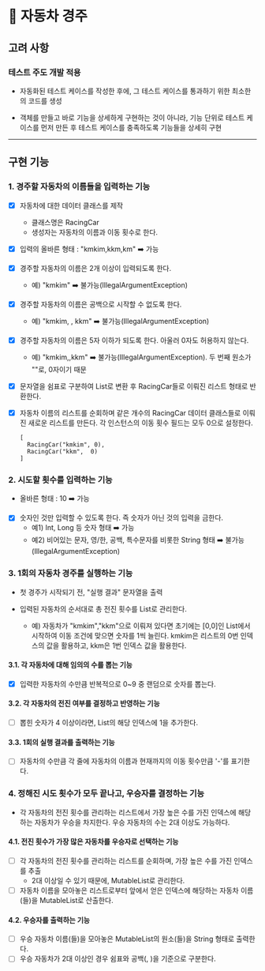 # 🚗 자동차 경주

## 고려 사항
### 테스트 주도 개발 적용
* 자동화된 테스트 케이스를 작성한 후에, 그 테스트 케이스를 통과하기 위한 최소한의 코드를 생성

* 객체를 만들고 바로 기능을 상세하게 구현하는 것이 아니라, 기능 단위로 테스트 케이스를 먼저 만든 후 테스트 케이스를 충족하도록 기능들을 상세히 구현

---

## 구현 기능
### 1. 경주할 자동차의 이름들을 입력하는 기능
- [x] 자동차에 대한 데이터 클래스를 제작
  * 클래스명은 RacingCar 
  * 생성자는 자동차의 이름과 이동 횟수로 한다.

- [x] 입력의 올바른 형태 : "kmkim,kkm,km"  ️➡️ 가능
- [x] 경주할 자동차의 이름은 2개 이상이 입력되도록 한다.
    * 예) "kmkim" ➡️ 불가능(IllegalArgumentException)
- [x] 경주할 자동차의 이름은 공백으로 시작할 수 없도록 한다.
    * 예) "kmkim, , kkm" ➡️ 불가능(IllegalArgumentException)
- [x] 경주할 자동차의 이름은 5자 이하가 되도록 한다. 아울러 0자도 허용하지 않는다.
    * 예) "kmkim,,kkm" ➡️ 불가능(IllegalArgumentException). 두 번째 원소가 ""로, 0자이기 때문
- [x] 문자열을 쉼표로 구분하여 List로 변환 후 RacingCar들로 이뤄진 리스트 형태로 반환한다.
- [x] 자동차 이름의 리스트를 순회하며 같은 개수의 RacingCar 데이터 클래스들로 이뤄진 새로운 리스트를 만든다. 각 인스턴스의 이동 횟수 필드는 모두 0으로 설정한다.
  ```
  [
    RacingCar("kmkim", 0),
    RacingCar("kkm",  0)
  ]
  ```

### 2. 시도할 횟수를 입력하는 기능
* 올바른 형태 : 10  ️➡️ 가능
- [x] 숫자인 것만 입력할 수 있도록 한다. 즉 숫자가 아닌 것의 입력을 금한다.
    * 예1) Int, Long 등 숫자 형태  ️➡️ 가능
    * 예2) 비어있는 문자, 영/한, 공백, 특수문자를 비롯한 String 형태  ️➡️ 불가능(IllegalArgumentException)

### 3. 1회의 자동차 경주를 실행하는 기능
* 첫 경주가 시작되기 전, "실행 결과" 문자열을 출력

* 입력된 자동차의 순서대로 총 전진 횟수를 List로 관리한다.
    * 예) 자동차가 "kmkim","kkm"으로 이뤄져 있다면 초기에는 [0,0]인 List에서 시작하여 이동 조건에 맞으면 숫자를 1씩 늘린다. kmkim은 리스트의 0번 인덱스의 값을 활용하고, kkm은 1번 인덱스 값을 활용한다.


#### 3.1. 각 자동차에 대해 임의의 수를 뽑는 기능
- [x] 입력한 자동차의 수만큼 반복적으로 0~9 중 랜덤으로 숫자를 뽑는다.

#### 3.2. 각 자동차의 전진 여부를 결정하고 반영하는 기능
- [ ] 뽑힌 숫자가 4 이상이라면, List의 해당 인덱스에 1을 추가한다.

#### 3.3. 1회의 실행 결과를 출력하는 기능
- [ ] 자동차의 수만큼 각 줄에 자동차의 이름과 현재까지의 이동 횟수만큼 '-'를 표기한다.

### 4. 정해진 시도 횟수가 모두 끝나고, 우승자를 결정하는 기능
* 각 자동차의 전진 횟수를 관리하는 리스트에서 가장 높은 수를 가진 인덱스에 해당하는 자동차가 우승을 차지한다. 우승 자동차의 수는 2대 이상도 가능하다.

#### 4.1. 전진 횟수가 가장 많은 자동차를 우승자로 선택하는 기능
- [ ] 각 자동차의 전진 횟수를 관리하는 리스트를 순회하며, 가장 높은 수를 가진 인덱스를 추출
    * 2대 이상일 수 있기 때문에, MutableList로 관리한다.
- [ ] 자동차 이름을 모아놓은 리스트로부터 앞에서 얻은 인덱스에 해당하는 자동차 이름(들)을 MutableList로 산출한다.

#### 4.2. 우승자를 출력하는 기능
- [ ] 우승 자동차 이름(들)을 모아놓은 MutableList의 원소(들)을 String 형태로 출력한다.
- [ ] 우승 자동차가 2대 이상인 경우 쉼표와 공백(, )을 기준으로 구분한다.